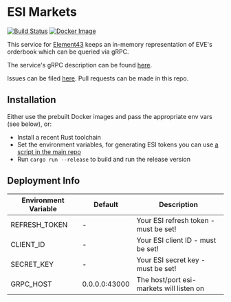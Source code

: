# ESI Markets
[![Build Status](https://semaphoreci.com/api/v1/zweizeichen/esi-markets/branches/master/badge.svg)](https://semaphoreci.com/zweizeichen/esi-markets) [![Docker Image](https://images.microbadger.com/badges/image/evetools/esi-markets.svg)](https://microbadger.com/images/evetools/esi-markets)

This service for [Element43](https://element-43.com) keeps an in-memory representation of EVE's orderbook which can be queried via gRPC.

The service's gRPC description can be found [here](https://github.com/EVE-Tools/element43/blob/master/services/esiMarkets/esiMarkets.proto).

Issues can be filed [here](https://github.com/EVE-Tools/element43). Pull requests can be made in this repo.

## Installation
Either use the prebuilt Docker images and pass the appropriate env vars (see below), or:

* Install a recent Rust toolchain
* Set the environment variables, for generating ESI tokens you can use [a script in the main repo](https://github.com/EVE-Tools/element43/blob/master/util/tokenfetcher.py)
* Run `cargo run --release` to build and run the release version

## Deployment Info

Environment Variable | Default | Description
--- | --- | ---
REFRESH_TOKEN | - | Your ESI refresh token - must be set!
CLIENT_ID | - | Your ESI client ID - must be set!
SECRET_KEY | - | Your ESI secret key - must be set!
GRPC_HOST | 0.0.0.0:43000 | The host/port esi-markets will listen on